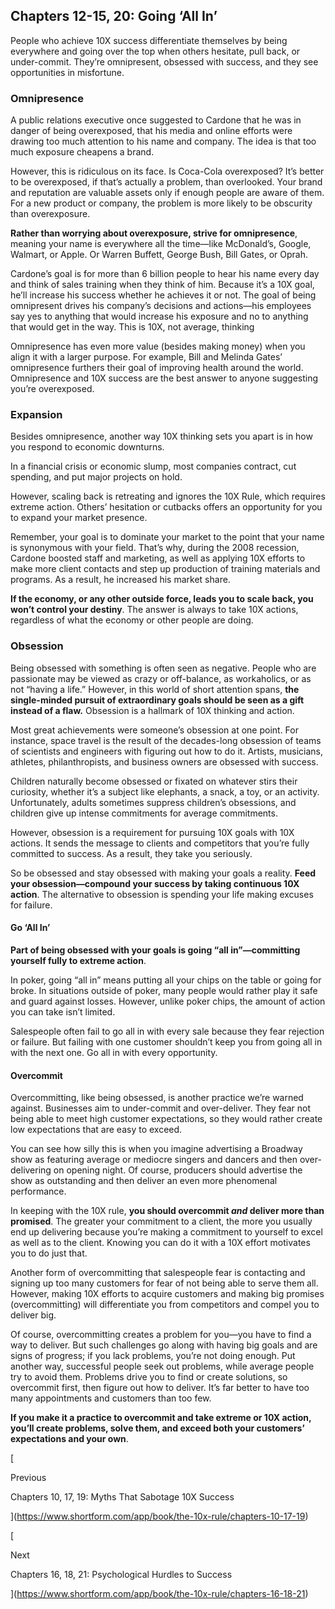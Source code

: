## Chapters 12-15, 20: Going ‘All In’

People who achieve 10X success differentiate themselves by being everywhere and going over the top when others hesitate, pull back, or under-commit. They’re omnipresent, obsessed with success, and they see opportunities in misfortune.

### Omnipresence

A public relations executive once suggested to Cardone that he was in danger of being overexposed, that his media and online efforts were drawing too much attention to his name and company. The idea is that too much exposure cheapens a brand.

However, this is ridiculous on its face. Is Coca-Cola overexposed? It’s better to be overexposed, if that’s actually a problem, than overlooked. Your brand and reputation are valuable assets only if enough people are aware of them. For a new product or company, the problem is more likely to be obscurity than overexposure.

**Rather than worrying about overexposure, strive for omnipresence**, meaning your name is everywhere all the time—like McDonald’s, Google, Walmart, or Apple. Or Warren Buffett, George Bush, Bill Gates, or Oprah.

Cardone’s goal is for more than 6 billion people to hear his name every day and think of sales training when they think of him. Because it’s a 10X goal, he’ll increase his success whether he achieves it or not. The goal of being omnipresent drives his company’s decisions and actions—his employees say yes to anything that would increase his exposure and no to anything that would get in the way. This is 10X, not average, thinking

Omnipresence has even more value (besides making money) when you align it with a larger purpose. For example, Bill and Melinda Gates’ omnipresence furthers their goal of improving health around the world. Omnipresence and 10X success are the best answer to anyone suggesting you’re overexposed.

### Expansion

Besides omnipresence, another way 10X thinking sets you apart is in how you respond to economic downturns.

In a financial crisis or economic slump, most companies contract, cut spending, and put major projects on hold.

However, scaling back is retreating and ignores the 10X Rule, which requires extreme action. Others’ hesitation or cutbacks offers an opportunity for you to expand your market presence.

Remember, your goal is to dominate your market to the point that your name is synonymous with your field. That’s why, during the 2008 recession, Cardone boosted staff and marketing, as well as applying 10X efforts to make more client contacts and step up production of training materials and programs. As a result, he increased his market share.

**If the economy, or any other outside force, leads you to scale back, you won’t control your destiny**. The answer is always to take 10X actions, regardless of what the economy or other people are doing.

### Obsession

Being obsessed with something is often seen as negative. People who are passionate may be viewed as crazy or off-balance, as workaholics, or as not “having a life.” However, in this world of short attention spans, **the single-minded pursuit of extraordinary goals should be seen as a gift instead of a flaw.** Obsession is a hallmark of 10X thinking and action.

Most great achievements were someone’s obsession at one point. For instance, space travel is the result of the decades-long obsession of teams of scientists and engineers with figuring out how to do it. Artists, musicians, athletes, philanthropists, and business owners are obsessed with success.

Children naturally become obsessed or fixated on whatever stirs their curiosity, whether it’s a subject like elephants, a snack, a toy, or an activity. Unfortunately, adults sometimes suppress children’s obsessions, and children give up intense commitments for average commitments.

However, obsession is a requirement for pursuing 10X goals with 10X actions. It sends the message to clients and competitors that you’re fully committed to success. As a result, they take you seriously.

So be obsessed and stay obsessed with making your goals a reality. **Feed your obsession—compound your success by taking continuous 10X action**. The alternative to obsession is spending your life making excuses for failure.

#### Go ‘All In’

**Part of being obsessed with your goals is going “all in”—committing yourself fully to extreme action**.

In poker, going “all in” means putting all your chips on the table or going for broke. In situations outside of poker, many people would rather play it safe and guard against losses. However, unlike poker chips, the amount of action you can take isn’t limited.

Salespeople often fail to go all in with every sale because they fear rejection or failure. But failing with one customer shouldn’t keep you from going all in with the next one. Go all in with every opportunity.

#### Overcommit

Overcommitting, like being obsessed, is another practice we’re warned against. Businesses aim to under-commit and over-deliver. They fear not being able to meet high customer expectations, so they would rather create low expectations that are easy to exceed.

You can see how silly this is when you imagine advertising a Broadway show as featuring average or mediocre singers and dancers and then over-delivering on opening night. Of course, producers should advertise the show as outstanding and then deliver an even more phenomenal performance.

In keeping with the 10X rule, **you should overcommit _and_ deliver more than promised**. The greater your commitment to a client, the more you usually end up delivering because you’re making a commitment to yourself to excel as well as to the client. Knowing you can do it with a 10X effort motivates you to do just that.

Another form of overcommitting that salespeople fear is contacting and signing up too many customers for fear of not being able to serve them all. However, making 10X efforts to acquire customers and making big promises (overcommitting) will differentiate you from competitors and compel you to deliver big.

Of course, overcommitting creates a problem for you—you have to find a way to deliver. But such challenges go along with having big goals and are signs of progress; if you lack problems, you’re not doing enough. Put another way, successful people seek out problems, while average people try to avoid them. Problems drive you to find or create solutions, so overcommit first, then figure out how to deliver. It’s far better to have too many appointments and customers than too few.

**If you make it a practice to overcommit and take extreme or 10X action, you’ll create problems, solve them, and exceed both your customers’ expectations and your own**.

[

Previous

Chapters 10, 17, 19: Myths That Sabotage 10X Success

](https://www.shortform.com/app/book/the-10x-rule/chapters-10-17-19)

[

Next

Chapters 16, 18, 21: Psychological Hurdles to Success

](https://www.shortform.com/app/book/the-10x-rule/chapters-16-18-21)